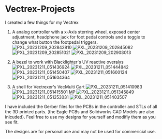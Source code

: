 # Vectrex-Projects
I created a few things for my Vectrex
  1. A analog controller with a x-Axis sterring wheel, exposed center adjustment, headphone jack for foot pedal controls and a toggle to change what button the footpedal triggers.
     ![PXL_20231209_202842810](https://github.com/pmgducati/Vectrex-Projects/assets/20894227/2b209c28-07cf-47cf-a772-0f3049afb3a2)
     ![PXL_20231209_202845082](https://github.com/pmgducati/Vectrex-Projects/assets/20894227/e5e69397-b857-4dc7-937c-a270c1a7c02e)
     ![PXL_20231209_202851021](https://github.com/pmgducati/Vectrex-Projects/assets/20894227/ac521991-1b4f-4167-a2fd-a3fae792925e)
     ![PXL_20231209_202903013](https://github.com/pmgducati/Vectrex-Projects/assets/20894227/05c6b3c6-1d64-4013-b1a6-b8cb99da39aa)

  2. A bezel to work with Blacklighter's UV reactive overalys
     ![PXL_20231211_051436924](https://github.com/pmgducati/Vectrex-Projects/assets/20894227/6a5ec228-f01a-4084-abb2-e45a9845c729)
     ![PXL_20231211_051444842](https://github.com/pmgducati/Vectrex-Projects/assets/20894227/349d1037-cfc5-45ec-944a-413756ef69ff)
     ![PXL_20231211_051450407](https://github.com/pmgducati/Vectrex-Projects/assets/20894227/d90d7071-a206-4183-bd12-31faa46faf95)
     ![PXL_20231211_051600124](https://github.com/pmgducati/Vectrex-Projects/assets/20894227/7c87c561-6fec-4d20-bd87-5c3789069e04)
     ![PXL_20231211_051604364](https://github.com/pmgducati/Vectrex-Projects/assets/20894227/52ba309f-c082-42fe-8f36-4db37c0552ce)

  3. A shell for Vectrexer's VecMulti Cart
     ![PXL_20231211_051410983](https://github.com/pmgducati/Vectrex-Projects/assets/20894227/943b3296-567d-4669-ba5a-0649100fa961)
     ![PXL_20231211_051415501 MP](https://github.com/pmgducati/Vectrex-Projects/assets/20894227/93136897-d656-4bfa-a4d8-9f89495494cd)
     ![PXL_20231211_051345849](https://github.com/pmgducati/Vectrex-Projects/assets/20894227/5be0f677-e182-4017-bdc0-684cd664cd9b)
     ![PXL_20231211_051353031](https://github.com/pmgducati/Vectrex-Projects/assets/20894227/f4d47e4e-6b06-4e25-93ea-a86b437d0c20)
     ![PXL_20231211_051403507](https://github.com/pmgducati/Vectrex-Projects/assets/20894227/c1ef7a25-3c37-4ca6-8783-8b7386a80c55)


I have included the Gerber files for the PCBs in the controller and STLs of all the 3D printed parts. (the Eagle PCBs and Solidworks CAD Models are also inlcuded). Feel free to use my designs for yourself and modifiy them as you see fit.  

The designs are for personal use and may not be used for commericial use.
